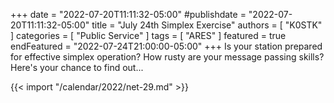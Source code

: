 +++
date = "2022-07-20T11:11:32-05:00"
#publishdate = "2022-07-20T11:11:32-05:00"
title = "July 24th Simplex Exercise"
authors = [ "K0STK" ]
categories = [ "Public Service" ]
tags = [ "ARES" ]
featured = true
endFeatured = "2022-07-24T21:00:00-05:00"
+++
Is your station prepared for effective simplex operation? How rusty are
your message passing skills? Here's your chance to find out...

{{< import "/calendar/2022/net-29.md" >}}
<!--more-->
